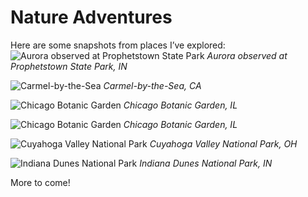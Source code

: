 # Nature Adventures

Here are some snapshots from places I’ve explored:
![Aurora observed at Prophetstown State Park](images/aroraatpark.jpeg)
*Aurora observed at Prophetstown State Park, IN*

![Carmel-by-the-Sea](images/carmelatsea.jpeg)
*Carmel-by-the-Sea, CA*

![Chicago Botanic Garden](images/chicagobotanic.jpeg)
*Chicago Botanic Garden, IL*

![Chicago Botanic Garden](images/chicagobotanic2.jpeg)
*Chicago Botanic Garden, IL*

![Cuyahoga Valley National Park](images/cuyahoga.jpeg)
*Cuyahoga Valley National Park, OH*

![Indiana Dunes National Park](images/dunes.jpeg)
*Indiana Dunes National Park, IN*


More to come!
